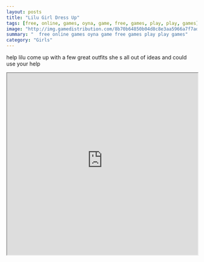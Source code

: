 ```yaml
---
layout: posts
title: "Lilu Girl Dress Up"
tags: [free, online, games, oyna, game, free, games, play, play, games]
image: "http://img.gamedistribution.com/8b70b64850b04d8c8e3aa5966a7f7ade.jpg"
summary: "  free online games oyna game free games play play games"
category: "Girls"
---
```


help lilu come up with a few great outfits she s all out of ideas and could use your help

<iframe width="100%" height="480px;" src="http://flash.gamedistribution.com?game=8b70b64850b04d8c8e3aa5966a7f7ade"></iframe>